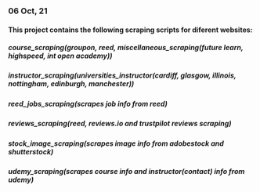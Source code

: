 ### 06 Oct, 21
#### This project contains the following scraping scripts for diferent websites:
##### course_scraping(groupon, reed, miscellaneous_scraping(future learn, highspeed, int open academy))
##### instructor_scraping(universities_instructor(cardiff, glasgow, illinois, nottingham, edinburgh, manchester))
##### reed_jobs_scraping(scrapes job info from reed)
##### reviews_scraping(reed, reviews.io and trustpilot reviews scraping)
##### stock_image_scraping(scrapes image info from adobestock and shutterstock)
##### udemy_scraping(scrapes course info and instructor(contact) info from udemy)